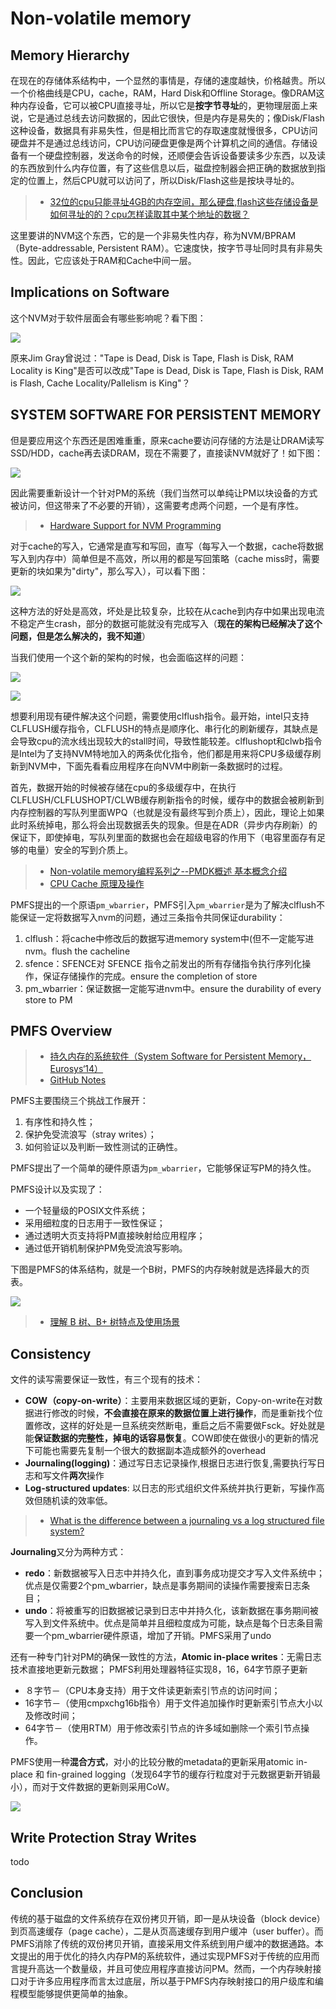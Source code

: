 # Non-volatile memory

## Memory Hierarchy

在现在的存储体系结构中，一个显然的事情是，存储的速度越快，价格越贵。所以一个价格曲线是CPU，cache，RAM，Hard Disk和Offline Storage。像DRAM这种内存设备，它可以被CPU直接寻址，所以它是**按字节寻址**的，更物理层面上来说，它是通过总线去访问数据的，因此它很快，但是内存是易失的；像Disk/Flash这种设备，数据具有非易失性，但是相比而言它的存取速度就慢很多，CPU访问硬盘并不是通过总线访问，CPU访问硬盘更像是两个计算机之间的通信。存储设备有一个硬盘控制器，发送命令的时候，还顺便会告诉设备要读多少东西，以及读的东西放到什么内存位置，有了这些信息以后，磁盘控制器会把正确的数据放到指定的位置上，然后CPU就可以访问了，所以Disk/Flash这些是按块寻址的。

> * [32位的cpu只能寻址4GB的内存空间，那么硬盘,flash这些存储设备是如何寻址的的？cpu怎样读取其中某个地址的数据？](https://www.zhihu.com/question/20870045)

这里要讲的NVM这个东西，它的是一个非易失性内存，称为NVM/BPRAM（Byte-addressable,	Persistent	RAM）。它速度快，按字节寻址同时具有非易失性。因此，它应该处于RAM和Cache中间一层。

## Implications on Software

这个NVM对于软件层面会有哪些影响呢？看下图：

![](img/2-1.png)

原来Jim Gray曾说过："Tape is Dead, Disk is Tape, Flash is Disk, RAM Locality is King"是否可以改成"Tape is Dead, Disk is Tape, Flash is Disk, RAM is Flash, Cache Locality/Pallelism is King"？

## SYSTEM SOFTWARE FOR PERSISTENT MEMORY

但是要应用这个东西还是困难重重，原来cache要访问存储的方法是让DRAM读写SSD/HDD，cache再去读DRAM，现在不需要了，直接读NVM就好了！如下图：

![](img/2-2.png)

因此需要重新设计一个针对PM的系统（我们当然可以单纯让PM以块设备的方式被访问，但这带来了不必要的开销），这需要考虑两个问题，一个是有序性。

> * [Hardware Support for NVM Programming](http://research.cs.wisc.edu/sonar/tutorial/03-hardware.pdf)

对于cache的写入，它通常是直写和写回，直写（每写入一个数据，cache将数据写入到内存中）简单但是不高效，所以用的都是写回策略（cache miss时，需要更新的块如果为"dirty"，那么写入），可以看下图：

![](http://upload.wikimedia.org/wikipedia/commons/thumb/a/ad/Write_back_with_write_allocation.png/468px-Write_back_with_write_allocation.png)

这种方法的好处是高效，坏处是比较复杂，比较在从cache到内存中如果出现电流不稳定产生crash，部分的数据可能就没有完成写入（**现在的架构已经解决了这个问题，但是怎么解决的，我不知道**）

当我们使用一个这个新的架构的时候，也会面临这样的问题：

![](img/2-3.png)

![](img/2-4.png)

想要利用现有硬件解决这个问题，需要使用clflush指令。最开始，intel只支持CLFLUSH缓存指令，CLFLUSH的特点是顺序化、串行化的刷新缓存，其缺点是会导致cpu的流水线出现较大的stall时间，导致性能较差。clflushopt和clwb指令是Intel为了支持NVM特地加入的两条优化指令，他们都是用来将CPU多级缓存刷新到NVM中，下面先看看应用程序在向NVM中刷新一条数据时的过程。

首先，数据开始的时候被存储在cpu的多级缓存中，在执行CLFLUSH/CLFLUSHOPT/CLWB缓存刷新指令的时候，缓存中的数据会被刷新到内存控制器的写队列里面WPQ（也就是没有最终写到介质上），因此，理论上如果此时系统掉电，那么将会出现数据丢失的现象。但是在ADR（异步内存刷新）的保证下，即使掉电，写队列里面的数据也会在超级电容的作用下（电容里面存有足够的电量）安全的写到介质上。

> * [Non-volatile memory编程系列之--PMDK概述  基本概念介绍](https://www.liangzl.com/get-article-detail-3823.html)
> * [CPU Cache 原理及操作](https://blog.csdn.net/zhangxizhicn/article/details/6615044)

PMFS提出的一个原语`pm_wbarrier`，PMFS引入`pm_wbarrier`是为了解决clflush不能保证一定将数据写入nvm的问题，通过三条指令共同保证durability：

1. clflush：将cache中修改后的数据写进memory system中(但不一定能写进nvm。flush the cacheline
2. sfence：SFENCE对 SFENCE 指令之前发出的所有存储指令执行序列化操作，保证存储操作的完成。ensure the completion of store
3. pm_wbarrier：保证数据一定能写进nvm中。ensure the durability of every store to PM

## PMFS Overview

> * [持久内存的系统软件（System Software for Persistent Memory，Eurosys‘14）](https://blog.csdn.net/xiaorenzhi/article/details/51763136)
> * [GitHub Notes](https://github.com/Emilio66/CSDI/blob/master/3_system_software_for_persistent_memory_%E9%BB%8E%E5%93%B2%E6%98%8E.md)

PMFS主要围绕三个挑战工作展开：

1. 有序性和持久性；
2. 保护免受流浪写（stray writes）；
3. 如何验证以及判断一致性测试的正确性。

PMFS提出了一个简单的硬件原语为`pm_wbarrier`，它能够保证写PM的持久性。

PMFS设计以及实现了：

- 一个轻量级的POSIX文件系统；
- 采用细粒度的日志用于一致性保证；
- 通过透明大页支持将PM直接映射给应用程序；
- 通过低开销机制保护PM免受流浪写影响。

下图是PMFS的体系结构，就是一个B树，PMFS的内存映射就是选择最大的页表。

![](https://img-blog.csdn.net/20160626175039066)

> * [理解 B 树、B+ 树特点及使用场景](https://juejin.im/entry/5b0cb64e518825157476b4a9)

## Consistency

文件的读写需要保证一致性，有三个现有的技术：

* **COW（copy-on-write）**：主要用来数据区域的更新，Copy-on-write在对数据进行修改的时候，**不会直接在原来的数据位置上进行操作**，而是重新找个位置修改，这样的好处是一旦系统突然断电，重启之后不需要做Fsck。好处就是能**保证数据的完整性，掉电的话容易恢复**。COW即使在做很小的更新的情况下可能也需要先复制一个很大的数据副本造成额外的overhead
* **Journaling(logging)**：通过写日志记录操作,根据日志进行恢复,需要执行写日志和写文件**两次**操作
* **Log-structured updates**: 以日志的形式组织文件系统并执行更新，写操作高效但随机读的效率低。

> * [What is the difference between a journaling vs a log structured file system?](https://www.quora.com/What-is-the-difference-between-a-journaling-vs-a-log-structured-file-system)

**Journaling**又分为两种方式：

* **redo**：新数据被写入日志中并持久化，直到事务成功提交才写入文件系统中；优点是仅需要2个pm_wbarrier，缺点是事务期间的读操作需要搜索日志条目；
* **undo**：将被重写的旧数据被记录到日志中并持久化，该新数据在事务期间被写入到文件系统中。优点是简单并且细粒度成为可能，缺点是每个日志条目需要一个pm_wbarrier硬件原语，增加了开销。PMFS采用了undo

还有一种专门针对PM的确保一致性的方法，**Atomic in-place writes**：无需日志技术直接地更新元数据； 
PMFS利用处理器特征实现8，16，64字节原子更新

- ８字节－（CPU本身支持）用于文件读更新索引节点的访问时间；
- 16字节－（使用cmpxchg16b指令）用于文件追加操作时更新索引节点大小以及修改时间；
- 64字节－（使用RTM）用于修改索引节点的许多域如删除一个索引节点操作。

PMFS使用一种**混合方式**，对小的比较分散的metadata的更新采用atomic in-place 和 fin-grained logging（发现64字节的缓存行粒度对于元数据更新开销最小），而对于文件数据的更新则采用CoW。 

![](img/2-5.png)

## Write Protection Stray Writes

todo

## Conclusion

传统的基于磁盘的文件系统存在双份拷贝开销，即一是从块设备（block device）到页高速缓存（page cache），二是从页高速缓存到用户缓冲（user buffer）。而PMFS消除了传统的双份拷贝开销，直接采用文件系统到用户缓冲的数据通路。本文提出的用于优化的持久内存PM的系统软件，通过实现PMFS对于传统的应用而言提升高达一个数量级，并且可使应用程序直接访问PM。然而，一个内存映射接口对于许多应用程序而言太过底层，所以基于PMFS内存映射接口的用户级库和编程模型能够提供更简单的抽象。
